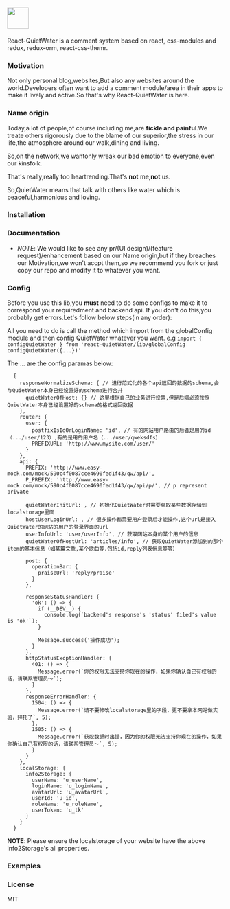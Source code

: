 # <a href='http://redux.js.org'><img src='' height='50'></a>

React-QuietWater is a comment system based on react, css-modules and redux, redux-orm, react-css-themr.

### Motivation

Not only personal blog,websites,But also any websites around the world.Developers often want to add a comment module/area
in their apps to make it lively and active.So that's why React-QuietWater is here.

### Name origin
 
Today,a lot of people,of course including me,are **fickle and painful**.We treate others rigorously due to the blame
of our superior,the stress in our life,the atmosphere around our walk,dining and living.

So,on the network,we wantonly wreak our bad emotion to everyone,even our kinsfolk.

That's really,really too heartrending.That's **not** me,**not** us.

So,QuietWater means that talk with others like water which is peaceful,harmonious and loving.

### Installation

### Documentation

- *NOTE*: We would like to see any pr/(UI design)/(feature request)/enhancement based on our Name origin,but if they breaches our
Motivation,we won't accpt them,so we recommend you fork or just copy our repo and modify it to whatever you want.

### Config

Before you use this lib,you **must** need to do some configs to make it to correspond your requiredment and backend api.
If you don't do this,you probably get errors.Let's follow below steps(in any order):

All you need to do is call the method which import from the globalConfig module and then config QuietWater whatever you want.
e.g `import { configQuietWater } from 'react-QuietWater/lib/globalConfig configQuietWater({...})'`

The ... are the config paramas below:
```
  {
    responseNormalizeSchema: { // 进行范式化的各个api返回的数据的schema,会与QuietWater本身已经设置好的schema进行合并
      quietWaterOfHost: {} // 这里根据自己的业务进行设置,但是后端必须按照QuietWater本身已经设置好的schema的格式返回数据
    },
    router: {
      user: {
        postfixIsIdOrLoginName: 'id', // 有的网站用户路由的后者是用的id（.../user/123）,有的是用的用户名（.../user/qweksdfs）
        PREFIXURL: 'http://www.mysite.com/user/'
      }
    },
    api: {
      PREFIX: 'http://www.easy-mock.com/mock/590c4f0087cce4690fed1f43/qw/api/',
      P_PREFIX: 'http://www.easy-mock.com/mock/590c4f0087cce4690fed1f43/qw/api/p/', // p represent private
  
      quietWaterInitUrl: , // 初始化QuietWater时需要获取某些数据存储到localstorage里面
      hostUserLoginUrl: , // 很多操作都需要用户登录后才能操作,这个url是接入QuietWater的网站的用户的登录界面的url
      userInfoUrl: 'user/userInfo', // 获取网站本身的某个用户的信息
      quietWaterOfHostUrl: 'articles/info', // 获取QuietWater添加到的那个item的基本信息（如某篇文章,某个歌曲等.包括id,reply列表信息等等）
  
      post: {
        operationBar: {
          praiseUrl: 'reply/praise'
        }
      },
  
      responseStatusHandler: {
        'ok': () => {
          if (__DEV__) {
            console.log(`backend's response's 'status' filed's value is 'ok'`);
          }
  
          Message.success('操作成功');
        }
      },
      httpStatusExcptionHandler: {
        401: () => {
          Message.error(`你的权限无法支持你现在的操作，如果你确认自己有权限的话，请联系管理员～`);
        }
      },
      responseErrorHandler: {
        1504: () => {
          Message.error(`请不要修改localstorage里的字段，更不要拿本网站做实验，拜托了`, 5);
        },
        1505: () => {
          Message.error(`获取数据时出错，因为你的权限无法支持你现在的操作，如果你确认自己有权限的话，请联系管理员～`, 5);
        }
      }
    },
    localStorage: {
      info2Storage: {
        userName: 'u_userName',
        loginName: 'u_loginName',
        avatarUrl: 'u_avatarUrl',
        userId: 'u_id',
        roleName: 'u_roleName',
        userToken: 'u_tk'
      }
    }
  }
```

**NOTE**: Please ensure the localstorage of your website have the above info2Storage's all properties.

### Examples

### License

MIT
